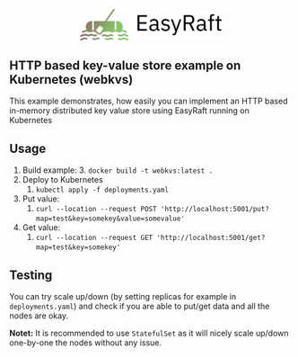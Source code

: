 <p align="center">
<img src="https://github.com/ksrichard/easyraft/raw/main/logo.png" width="50%">
</p>

HTTP based key-value store example on Kubernetes (webkvs)
---
This example demonstrates, how easily you can implement an HTTP based in-memory distributed
key value store using EasyRaft running on Kubernetes

Usage
---
1. Build example:
   3. ``docker build -t webkvs:latest .``
2. Deploy to Kubernetes
   1. ``kubectl apply -f deployments.yaml``
3. Put value:
   1. ``curl --location --request POST 'http://localhost:5001/put?map=test&key=somekey&value=somevalue'``
4. Get value:
   1. ``curl --location --request GET 'http://localhost:5001/get?map=test&key=somekey'``

Testing
---
You can try scale up/down (by setting replicas for example in `deployments.yaml`)
and check if you are able to put/get data and all the nodes are okay.

**Notet:** It is recommended to use `StatefulSet` as it will nicely scale up/down one-by-one the nodes without any issue.  